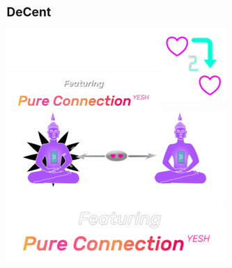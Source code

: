 # DeCent

<img src="assets/logo_with_text.svg" style="width: 70%;">
<img src="assets/h2h.svg" align="right"  width=30%>
<img src="assets/pure_connection_yesh.svg"  width=70%>

<a href="">
    <img style="" src="assets/welcome.svg">
</a>


<img src="assets/pure_connection.svg">
